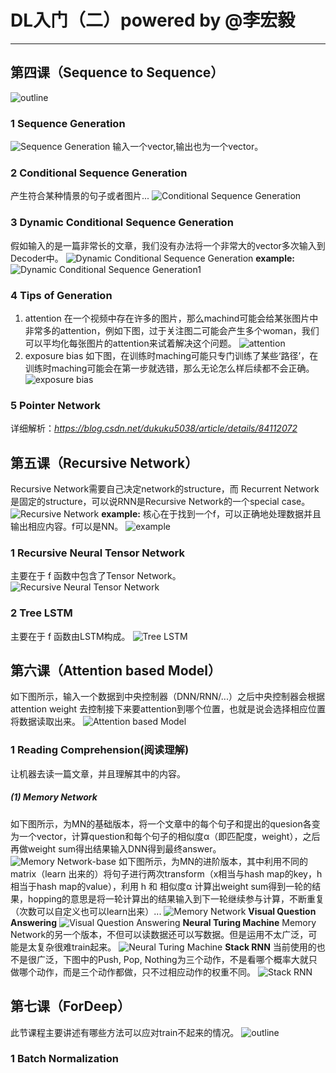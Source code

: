 


<script type="text/javascript" src="http://cdn.mathjax.org/mathjax/latest/MathJax.js?config=default"></script>
# DL入门（二）powered by @李宏毅

-----------------------------------

## 第四课（Sequence to Sequence）
![outline](https://img-blog.csdnimg.cn/20190405180654676.png?x-oss-process=image/watermark,type_ZmFuZ3poZW5naGVpdGk,shadow_10,text_aHR0cHM6Ly9ibG9nLmNzZG4ubmV0L0FuZHlWaWt5,size_16,color_FFFFFF,t_70)
### 1 Sequence Generation
![Sequence Generation](https://img-blog.csdnimg.cn/20190405222622709.png?x-oss-process=image/watermark,type_ZmFuZ3poZW5naGVpdGk,shadow_10,text_aHR0cHM6Ly9ibG9nLmNzZG4ubmV0L0FuZHlWaWt5,size_16,color_FFFFFF,t_70)
输入一个vector,输出也为一个vector。
### 2 Conditional Sequence Generation
产生符合某种情景的句子或者图片...
![Conditional Sequence Generation](https://img-blog.csdnimg.cn/20190405224026372.png?x-oss-process=image/watermark,type_ZmFuZ3poZW5naGVpdGk,shadow_10,text_aHR0cHM6Ly9ibG9nLmNzZG4ubmV0L0FuZHlWaWt5,size_16,color_FFFFFF,t_70)
### 3 Dynamic Conditional Sequence Generation
假如输入的是一篇非常长的文章，我们没有办法将一个非常大的vector多次输入到Decoder中。
![Dynamic Conditional Sequence Generation](https://img-blog.csdnimg.cn/20190405230028250.png)
<strong>example:</strong>
![Dynamic Conditional Sequence Generation1](https://img-blog.csdnimg.cn/20190405230345901.png?x-oss-process=image/watermark,type_ZmFuZ3poZW5naGVpdGk,shadow_10,text_aHR0cHM6Ly9ibG9nLmNzZG4ubmV0L0FuZHlWaWt5,size_16,color_FFFFFF,t_70)
### 4 Tips of Generation
1. attention
在一个视频中存在许多的图片，那么machind可能会给某张图片中非常多的attention，例如下图，过于关注图二可能会产生多个woman，我们可以平均化每张图片的attention来试着解决这个问题。
![attention](https://img-blog.csdnimg.cn/20190405232608147.png)
2. exposure bias
如下图，在训练时maching可能只专门训练了某些‘路径’，在训练时maching可能会在第一步就选错，那么无论怎么样后续都不会正确。
![exposure bias](https://img-blog.csdnimg.cn/20190405234042859.png?x-oss-process=image/watermark,type_ZmFuZ3poZW5naGVpdGk,shadow_10,text_aHR0cHM6Ly9ibG9nLmNzZG4ubmV0L0FuZHlWaWt5,size_16,color_FFFFFF,t_70)
### 5 Pointer Network
详细解析：_https://blog.csdn.net/dukuku5038/article/details/84112072_

## 第五课（Recursive Network）
Recursive Network需要自己决定network的structure，而 Recurrent Network是固定的structure，可以说RNN是Recursive Network的一个special case。
![Recursive Network](https://img-blog.csdnimg.cn/20190406093732246.png?x-oss-process=image/watermark,type_ZmFuZ3poZW5naGVpdGk,shadow_10,text_aHR0cHM6Ly9ibG9nLmNzZG4ubmV0L0FuZHlWaWt5,size_16,color_FFFFFF,t_70)
<strong>example:</strong>
核心在于找到一个f，可以正确地处理数据并且输出相应内容。f可以是NN。
![example](https://img-blog.csdnimg.cn/20190406094616925.png?x-oss-process=image/watermark,type_ZmFuZ3poZW5naGVpdGk,shadow_10,text_aHR0cHM6Ly9ibG9nLmNzZG4ubmV0L0FuZHlWaWt5,size_16,color_FFFFFF,t_70)
### 1 Recursive Neural Tensor Network
主要在于 f 函数中包含了Tensor Network。
![Recursive Neural Tensor Network](https://img-blog.csdnimg.cn/2019040609532784.png?x-oss-process=image/watermark,type_ZmFuZ3poZW5naGVpdGk,shadow_10,text_aHR0cHM6Ly9ibG9nLmNzZG4ubmV0L0FuZHlWaWt5,size_16,color_FFFFFF,t_70)
### 2 Tree LSTM
主要在于 f 函数由LSTM构成。
![Tree LSTM](https://img-blog.csdnimg.cn/20190406101026767.png?x-oss-process=image/watermark,type_ZmFuZ3poZW5naGVpdGk,shadow_10,text_aHR0cHM6Ly9ibG9nLmNzZG4ubmV0L0FuZHlWaWt5,size_16,color_FFFFFF,t_70)

## 第六课（Attention based Model）
如下图所示，输入一个数据到中央控制器（DNN/RNN/...）之后中央控制器会根据attention weight 去控制接下来要attention到哪个位置，也就是说会选择相应位置将数据读取出来。
![Attention based Model](https://img-blog.csdnimg.cn/20190406101700223.png)
### 1 Reading Comprehension(阅读理解)
让机器去读一篇文章，并且理解其中的内容。
##### (1) Memory Network
如下图所示，为MN的基础版本，将一个文章中的每个句子和提出的quesion各变为一个vector，计算question和每个句子的相似度α（即匹配度，weight），之后再做weight sum得出结果输入DNN得到最终answer。
![ Memory Network-base](https://img-blog.csdnimg.cn/20190406103358166.png?x-oss-process=image/watermark,type_ZmFuZ3poZW5naGVpdGk,shadow_10,text_aHR0cHM6Ly9ibG9nLmNzZG4ubmV0L0FuZHlWaWt5,size_16,color_FFFFFF,t_70)
如下图所示，为MN的进阶版本，其中利用不同的matrix（learn 出来的）将句子进行两次transform（x相当与hash map的key，h相当于hash map的value），利用 h 和 相似度α 计算出weight sum得到一轮的结果，hopping的意思是将一轮计算出的结果输入到下一轮继续参与计算，不断重复（次数可以自定义也可以learn出来）...
![Memory Network](https://img-blog.csdnimg.cn/20190406104141400.png?x-oss-process=image/watermark,type_ZmFuZ3poZW5naGVpdGk,shadow_10,text_aHR0cHM6Ly9ibG9nLmNzZG4ubmV0L0FuZHlWaWt5,size_16,color_FFFFFF,t_70)
<strong>Visual Question Answering</strong>
![Visual Question Answering](https://img-blog.csdnimg.cn/20190406115529562.png?x-oss-process=image/watermark,type_ZmFuZ3poZW5naGVpdGk,shadow_10,text_aHR0cHM6Ly9ibG9nLmNzZG4ubmV0L0FuZHlWaWt5,size_16,color_FFFFFF,t_70)
<strong>Neural Turing  Machine</strong>
Memory Network的另一个版本，不但可以读数据还可以写数据。但是运用不太广泛，可能是太复杂很难train起来。
![Neural Turing  Machine](https://img-blog.csdnimg.cn/20190406120356326.png)
<strong>Stack RNN</strong>
当前使用的也不是很广泛，下图中的Push, Pop, Nothing为三个动作，不是看哪个概率大就只做哪个动作，而是三个动作都做，只不过相应动作的权重不同。
![Stack RNN](https://img-blog.csdnimg.cn/20190406121428490.png?x-oss-process=image/watermark,type_ZmFuZ3poZW5naGVpdGk,shadow_10,text_aHR0cHM6Ly9ibG9nLmNzZG4ubmV0L0FuZHlWaWt5,size_16,color_FFFFFF,t_70)

## 第七课（ForDeep）
此节课程主要讲述有哪些方法可以应对train不起来的情况。
![outline](https://img-blog.csdnimg.cn/20190406121849981.png)
### 1 Batch Normalization
